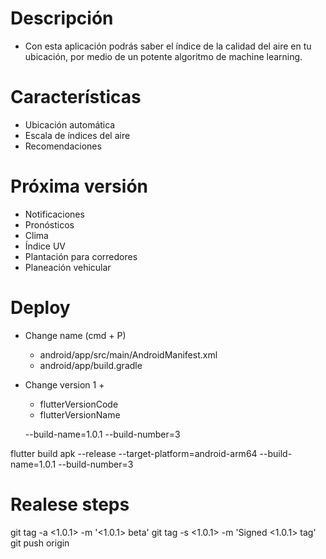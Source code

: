 
# Descripción
- Con esta aplicación podrás saber el índice de la calidad del aire en tu ubicación, por medio de un potente algoritmo de machine learning.

# Características

- Ubicación automática
- Escala de índices del aire
- Recomendaciones

# Próxima versión

- Notificaciones
- Pronósticos
- Clima
- Índice UV
- Plantación para corredores
- Planeación vehicular

# Deploy

- Change name (cmd + P)
  - android/app/src/main/AndroidManifest.xml
  - android/app/build.gradle

- Change version 1 +
  - flutterVersionCode
  - flutterVersionName

  --build-name=1.0.1 --build-number=3

flutter build apk --release --target-platform=android-arm64 --build-name=1.0.1 --build-number=3

# Realese steps

git tag -a <1.0.1> -m '<1.0.1> beta'
git tag -s <1.0.1> -m 'Signed <1.0.1> tag'
git push origin

